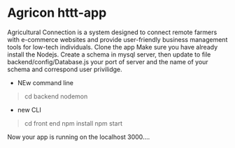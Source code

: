 ﻿# Agricon httt-app
Agricultural Connection is a system designed to connect remote farmers with e-commerce websites and provide user-friendly business management tools for low-tech individuals.
Clone the app 
Make sure you have already install the Nodejs.
Create a schema in mysql server, then update to file backend/config/Database.js your port of server and the name of your schema and correspond user privilidge.

+ NEw command line
>cd backend
>nodemon

+ new CLI
>cd front end
>npm install
>npm start

Now your app is running on the localhost 3000....



